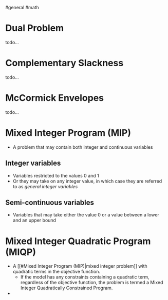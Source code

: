 #general #math 
# Dual Problem
todo...

# Complementary Slackness
todo...

# McCormick Envelopes
todo...

# Mixed Integer Program (MIP)
- A problem that may contain both integer and continuous variables
## Integer variables
- Variables restricted to the values 0 and 1
- Or they may take on any integer value, in which case they are referred to as *general integer variables*
## Semi-continuous variables
- Variables that may take either the value 0 or a value between a lower and an upper bound 

# Mixed Integer Quadratic Program (MIQP)
- A [[#Mixed Integer Program (MIP)|mixed integer problem]] with quadratic terms in the objective function.
	- If the model has any constraints containing a quadratic term, regardless of the objective function, the problem is termed a Mixed Integer Quadratically Constrained Program.
- 